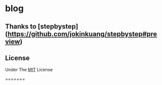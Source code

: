 # blog


## Thanks to [stepbystep] (https://github.com/jokinkuang/stepbystep#preview)
## License  
Under The [MIT](https://tldrlegal.com/license/mit-license) License

=======

